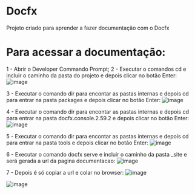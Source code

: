 # Docfx

Projeto criado para aprender a fazer documentação com o Docfx

# Para acessar a documentação:

1 - Abrir o Developer Commando Prompt;
2 - Executar o comandos cd e incluir o caminho da pasta do projeto e depois clicar no botão Enter:
![image](https://user-images.githubusercontent.com/69947504/175529485-76922617-49d8-4679-85c5-84e9dafd7d5b.png)

3 - Executar o comando dir para encontar as pastas internas e depois cd para entrar na pasta packages e depois clicar no botão Enter:
![image](https://user-images.githubusercontent.com/69947504/175530102-58283e3d-0459-41e1-a3f1-6ae33a68c917.png)

4 - Executar o comando dir para encontar as pastas internas e depois cd para entrar na pasta docfx.console.2.59.2 e depois clicar no botão Enter:
![image](https://user-images.githubusercontent.com/69947504/175530304-78e8bc4c-e230-4605-89d5-693c4bf6954d.png)

5 - Executar o comando dir para encontar as pastas internas e depois cd para entrar na pasta tools e depois clicar no botão Enter:
![image](https://user-images.githubusercontent.com/69947504/175530523-ee7ffb02-2c98-47b5-aa30-d481b237041d.png)

6 - Executar o comando docfx serve e incluir o caminho da pasta _site e será gerada a url da pagina documentacao:
![image](https://user-images.githubusercontent.com/69947504/175540708-300626a4-a5d1-4b91-ab34-dc972b1f045a.png)

7 - Depois é só copiar a url e colar no browser:
![image](https://user-images.githubusercontent.com/69947504/175540978-bc06c14d-8f2c-498e-8d98-0632890f25aa.png)

![image](https://user-images.githubusercontent.com/69947504/175541114-974e4e35-c0f6-447d-96bf-8f4a0fa275f0.png)


